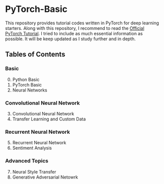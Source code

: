 # PyTorch-Basic
This repository provides tutorial codes written in PyTorch for deep learning starters. Along with this repository, I recommend to read the [Official PyTorch Tutorial](https://pytorch.org/tutorials/). I tried to include as much essential information as possible. It will be keep updated as I study further and in depth. 

## Tables of Contents
### Basic
0. Python Basic
1. PyTorch Basic
2. Neural Networks

### Convolutional Neural Network
3. Convolutional Neural Network
4. Transfer Learning and Custom Data

### Recurrent Neural Network
5. Recurrent Neural Network
6. Sentiment Analysis

### Advanced Topics
7. Neural Style Transfer
8. Generative Adversarial Netowrk
